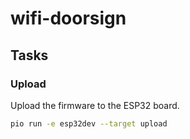 # wifi-doorsign

## Tasks

### Upload

Upload the firmware to the ESP32 board.

```bash
pio run -e esp32dev --target upload
```
